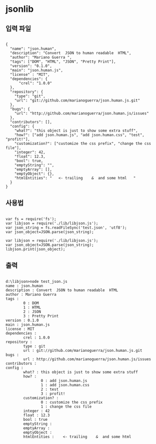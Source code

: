 # jsonlib

## 입력 파일
<pre><code>
{
  "name": "json.human",
  "description": "Convert  JSON to human readable  HTML",
  "author": "Mariano Guerra <mariano@marianoguerra.org>",
  "tags": ["DOM", "HTML", "JSON", "Pretty Print"],
  "version": "0.1.0",
  "main": "json.human.js",
  "license" : "MIT",
  "dependencies": {
      "crel": "1.0.0"
  },
  "repository": {
    "type": "git",
    "url": "git://github.com/marianoguerra/json.human.js.git"
  },
  "bugs": {
    "url": "http://github.com/marianoguerra/json.human.js/issues"
  },
  "contributors": [],
  "config": {
    "what?": "this object is just to show some extra stuff",
    "how?": ["add json.human.js", "add json.human.css", "test", "profit!"],
    "customization?": ["customize the css prefix", "change the css file"],
    "integer": 42,
    "float": 12.3,
    "bool": true,
    "emptyString": "",
    "emptyArray": [],
    "emptyObject": {},
    "htmlEntities": "   <- trailing <em>   & </em> and some html   "
  }
}
</code></pre>   


## 사용법
<pre><code>
var fs = require('fs');
var libjson = require('./lib/libjson.js');
var json_string = fs.readFileSync('test.json', 'utf8');
var json_object=JSON.parse(json_string);

var libjson = require('./lib/libjson.js');
var json_object=JSON.parse(json_string);
libjson.print(json_object);
</code></pre>

## 출력
<pre><code>
d:\libjson>node test_json.js
name : json.human
description : Convert  JSON to human readable  HTML
author : Mariano Guerra <mariano@marianoguerra.org>
tags :
        0 : DOM
        1 : HTML
        2 : JSON
        3 : Pretty Print
version : 0.1.0
main : json.human.js
license : MIT
dependencies :
        crel : 1.0.0
repository :
        type : git
        url : git://github.com/marianoguerra/json.human.js.git
bugs :
        url : http://github.com/marianoguerra/json.human.js/issues
contributors :
config :
        what? : this object is just to show some extra stuff
        how? :
                0 : add json.human.js
                1 : add json.human.css
                2 : test
                3 : profit!
        customization? :
                0 : customize the css prefix
                1 : change the css file
        integer : 42
        float : 12.3
        bool : true
        emptyString :
        emptyArray :
        emptyObject :
        htmlEntities :    <- trailing <em>   & </em> and some html

</code></pre>

